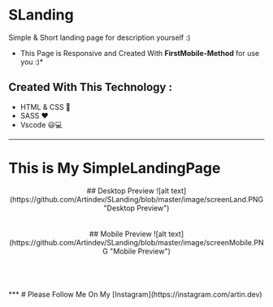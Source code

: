# SLanding
Simple &amp; Short landing page for description yourself :)
* This Page is Responsive and Created With **FirstMobile-Method** for use you :)*
## Created With This Technology  : 
- HTML & CSS 🤔
- SASS ❤
- Vscode 😃💻
---
# This is My SimpleLandingPage

<center>## Desktop Preview
![alt text](https://github.com/Artindev/SLanding/blob/master/image/screenLand.PNG "Desktop Preview")
<br><br><br>
## Mobile Preview
![alt text](https://github.com/Artindev/SLanding/blob/master/image/screenMobile.PNG "Mobile Preview")</center>
<br><br><br><br>
***
# Please Follow Me On My [Instagram](https://instagram.com/artin.dev)
